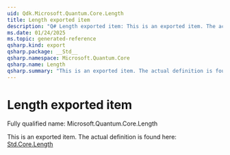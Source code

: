 ```yaml
---
uid: Qdk.Microsoft.Quantum.Core.Length
title: Length exported item
description: "Q# Length exported item: This is an exported item. The actual definition is found here: [Std.Core.Length](xref:Qdk.Std.Core.Length)"
ms.date: 01/24/2025
ms.topic: generated-reference
qsharp.kind: export
qsharp.package: __Std__
qsharp.namespace: Microsoft.Quantum.Core
qsharp.name: Length
qsharp.summary: "This is an exported item. The actual definition is found here: [Std.Core.Length](xref:Qdk.Std.Core.Length)"
---
```


# Length exported item

Fully qualified name: Microsoft.Quantum.Core.Length

This is an exported item. The actual definition is found here: [Std.Core.Length](xref:Qdk.Std.Core.Length)
